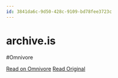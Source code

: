 ```yaml
---
id: 3841da6c-9d50-428c-9109-bd78fee3723c
---
```


# archive.is
#Omnivore

[Read on Omnivore](https://omnivore.app/me/https-archive-is-nf-hvo-18ff52e4b7a)
[Read Original](https://archive.is/NFHvo)


